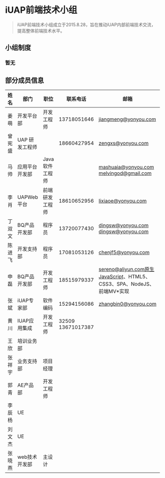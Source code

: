 # iUAP前端技术小组

> iUAP前端技术小组成立于2015.8.28，旨在推动iUAP内部前端技术交流，提高整体前端技术水平。

## 小组制度
### 暂无
## 部分成员信息


|姓名|部门|职位|联系电话|邮箱|关注前端领域的这些方向|
|---|---|---|---|---|---|
|姜萌|开发平台部|开发工程师|13718051646|jiangmeng@yonyou.com||jQuery Mobile|	
|曾宪盛|UAP	研发工程师||18660427954|zengxs@yonyou.com	||			
|马帅|应用平台开发部|Java软件工程师||mashuaia@yonyou.com melvingod@gmail.com|angular.js/node.js|
|李肖|	UAPWeb平台|	前端研发工程师|	18610652956|	lixiaoe@yonyou.com		|node.js、html5	|		
|丁双文	|BQ产品开发部|	程序员|	13720077430	|dingsw@yonyou.com	dingsw@yonyou.com|	JS,H5	|		
|陈进飞	|开发支持部	|程序员|	17081053126|	chenjf5@yonyou.com	|	javascript/css	|		
|申磊|BQ产品开发部|	开发工程师	|18515979337	|sereno@aliyun.com原生JavaScript、HTML5、CSS3、SPA、NodeJS、前端MV*实现|		
|张斌|iUAP专家部|软件编码|	15294156086|	zhangbin0@yonyou.com	|	React	React Native|			
|黄川|IUAP应用集成|	开发工程师|	32509 13671017387|		|	前端插件开发；前端css框架；移动前端技术|	
|王欣|	培训业务部|	|	|	|	bootstrap,js,css|	
|张祥宇	|业务支持部|	项目经理|	|	|		node.js,bootstrap,jquery,freemarker			|
|郭青	|AE产品部 |	开发工程师	|	|	|	Js, Jquery, rapheal,flask..			|
|李辰杨	|UE	|	|	|	|	css3 动画	|		
|刘文杰	|UE	|	|	|	|	"关注前端的交互及视觉呈现|		
|张晓燕	|web技术开发部	|主设计	|	|		|React|			
